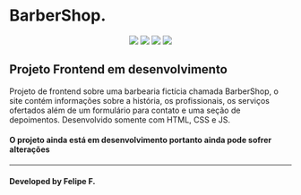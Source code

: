 # BarberShop.

<div align="center">
    
  <div>
      <img src="https://img.shields.io/github/repo-size/felpfsf/barbershop">
      <img src="https://img.shields.io/github/last-commit/felpfsf/barbershop">
      <img src="https://img.shields.io/github/languages/count/felpfsf/barbershop">
      <img src="https://img.shields.io/github/languages/top/felpfsf/barbershop">
  </div> 
</div>

## Projeto Frontend em desenvolvimento


Projeto de frontend sobre uma barbearia fictícia chamada BarberShop, o site contém informações sobre a história, os profissionais, os serviços ofertados além de um formulário para contato e uma seção de depoimentos. Desenvolvido somente com HTML, CSS e JS.

#### O projeto ainda está em desenvolvimento portanto ainda pode sofrer alterações


---

#### Developed by Felipe F.
